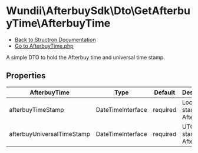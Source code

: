 # Wundii\AfterbuySdk\Dto\GetAfterbuyTime\AfterbuyTime
- [Back to Structron Documentation](./../_Structron.md)
- [Go to AfterbuyTime.php](./../../src/Dto/GetAfterbuyTime/AfterbuyTime.php)

A simple DTO to hold the Afterbuy time and universal time stamp.

## Properties
| AfterbuyTime               | Type              | Default  | Description                   |
| -------------------------- | ----------------- | -------- | ----------------------------- |
| afterbuyTimeStamp          | DateTimeInterface | required | Local time stamp of Afterbuy. |
| afterbuyUniversalTimeStamp | DateTimeInterface | required | UTC time stamp of Afterbuy.   |
